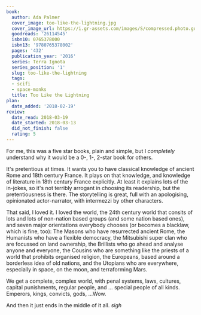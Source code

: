 ```yaml
---
book:
  author: Ada Palmer
  cover_image: too-like-the-lightning.jpg
  cover_image_url: https://i.gr-assets.com/images/S/compressed.photo.goodreads.com/books/1443106959l/26114545._SX98_.jpg
  goodreads: '26114545'
  isbn10: 0765378000
  isbn13: '9780765378002'
  pages: '432'
  publication_year: '2016'
  series: Terra Ignota
  series_position: '1'
  slug: too-like-the-lightning
  tags:
  - scifi
  - space-monks
  title: Too Like the Lightning
plan:
  date_added: '2018-02-19'
review:
  date_read: 2018-03-19
  date_started: 2018-03-13
  did_not_finish: false
  rating: 5
---
```


For me, this was a five star books, plain and simple, but I *completely* understand why it would be a 0-, 1-, 2-star book for others.

It's pretentious at times. It wants you to have classical knowledge of ancient Rome and 18th century France. It plays on that knowledge, and knowledge of literature in 18th century France explicitly. At least it explains lots of the in-jokes, so it's not terribly arrogant in choosing its readership, but the pretentiousness is there. The storytelling is great, full with an apologising, opinionated actor-narrator, with intermezzi by other characters.

That said, I loved it. I loved the world, the 24th century world that consits of lots and lots of non-nation based groups (and some nation based ones), and seven major orientations everybody chooses (or becomes a blacklaw, which is fine, too): The Masons who have resurrected ancient Rome, the Humanists who have a flexible democracy, the Mitsubishi super clan who are focussed on land ownership, the Brillists who go ahead and analyse anyone and everyone, the Cousins who are something like the priests of a world that prohibits organised religion, the Europeans, based around a borderless idea of old nations, and the Utopians who are everywhere, especially in space, on the moon, and terraforming Mars.

We get a complete, complex world, with penal systems, laws, cultures, capital punishments, regular people, and … special people of all kinds. Emperors, kings, convicts, gods, …Wow.

And then it just ends in the middle of it all. *sigh*
